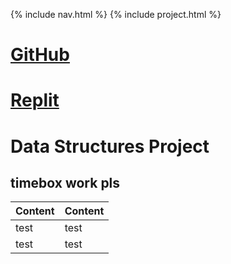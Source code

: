 {% include nav.html %}
{% include project.html %}

# [GitHub](https://github.com/PunarvasuS/DataStructures/)
# [Replit](https://replit.com/@LordPotashmallo/)

# Data Structures Project

## timebox work pls 
| Content | Content |
| ------- | ------- |
| test | test |
| test | test |
